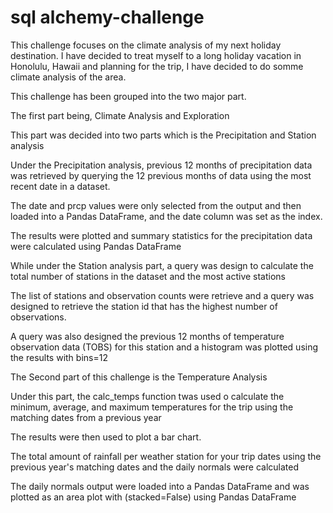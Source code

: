 # sql alchemy-challenge

This challenge focuses on the climate analysis of my next holiday destination. I have 
decided to treat myself to a long holiday vacation in Honolulu, Hawaii and planning 
for the trip, I have decided to do somme climate analysis of the area.

This challenge has been grouped into the two major part.

The first part being, Climate Analysis and Exploration

This part was decided into two parts which is the Precipitation and Station analysis

Under the Precipitation analysis, previous 12 months of precipitation data was retrieved by querying 
the 12 previous months of data using the most recent date in a dataset.

The date and prcp values were only selected from the output and then loaded into a Pandas 
DataFrame, and the date column was set as the index.

The results were plotted and summary statistics for the precipitation data were calculated
using Pandas DataFrame

While under the Station analysis part, a query was design to calculate the total number of
 stations in the dataset and the most active stations
 
The list of stations and observation counts were retrieve and a query was designed to retrieve 
the station id that has the highest number of observations.

A query was also designed the previous 12 months of temperature observation data (TOBS)
for this station and a histogram was plotted using the results with bins=12

The Second part of this challenge is the Temperature Analysis

Under this part, the calc_temps function twas used o calculate the minimum, average, and 
maximum temperatures for the trip using the matching dates from a previous year

The results were then used to plot a bar chart.

The total amount of rainfall per weather station for your trip dates using the previous year's 
matching dates and the daily normals were calculated 

The daily normals output were loaded into a Pandas DataFrame and was plotted as an area 
plot with (stacked=False) using Pandas DataFrame
 


